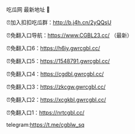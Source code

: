 吃瓜网 最新地址 👋 

⏰加入扣扣吃瓜群：http://b.j4h.cn/2yQQsU

⏰免翻入口导航：https://www.CGBL23.cc/  （最新）

⏰免翻入口6：https://h6iy.gwrcgbl.cc/

⏰免翻入口5：https://1548791.gwrcgbl.cc/

⏰免翻入口4：https://cgdbl.gwrcgbl.cc/

⏰免翻入口3：https://zkcgw.gwrcgbl.cc/

⏰免翻入口2：https://xcgkbl.gwrcgbl.cc/

⏰免翻入口1：https://nrtcgbl.cc/

telegram:https://t.me/cgblw_sq


